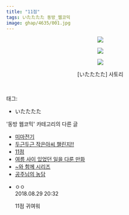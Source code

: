 ```yaml
---
title: "11점"
tags: いたたたた 동방_웹코믹
image: ghap/4635/001.jpg
---
```

<div class="article">
<p style="text-align: center; clear: none; float: none;"><img src="{{ site.nasurl }}/ghap/4635/001.jpg"/></p>
<p style="text-align: center; clear: none; float: none;"><img src="{{ site.nasurl }}/ghap/4635/002.jpg"/></p>
<p style="text-align: center; clear: none; float: none;"><img src="{{ site.nasurl }}/ghap/4635/003.jpg"/></p>
<p style="text-align: center; clear: none; float: none;">[いたたたた] 사토리</p>
<p><br/></p>
</div><div class="tagTrail">
<p>태그: </p>
<ul>
<li>いたたたた</li>
</ul>
</div><div class="another">
<p>'동방 웹코믹' 카테고리의 다른 글</p>
<ul>
<li><a href="/2018-08-28-ghap_4637">미마전기</a></li>
<li><a href="/2018-08-28-ghap_4636">두근두근 작은아씨 챌린지!!</a></li>
<li><a href="/2018-08-28-ghap_4635">11점</a></li>
<li><a href="/2018-08-28-ghap_4634">여름 사이 있었던 일을 다룬 만화</a></li>
<li><a href="/2018-08-27-ghap_4628">~와 함께 시리즈</a></li>
<li><a href="/2018-08-22-ghap_4606">공주님의 농담</a></li>
</ul>
</div><div class="cb_module cb_fluid">
<div class="cb_wrt cb_profile">
<div class="comment">
<ul>
<li class="cb_thumb_off" id="comment15320791">
<div class="cb_comment_area">
<div class="cb_info_area">
<div class="cb_section">
<span class="cb_nick_name">ㅇㅇ</span>
</div>
<div class="cb_section">
<span class="cb_date">2018.08.29 20:32 </span>
</div>
</div>
<div class="cb_dsc_comment">
<p class="cb_dsc">
											11점 귀여워
										</p>
</div>
</div></li>
</ul>
</div>
</div><!-- commentList close -->
</div>